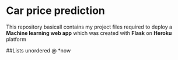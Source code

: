 # Car price prediction 
This repository basicall contains my project files required to deploy a **Machine learning web app** which was created with **Flask** on **Heroku** platform

##Lists
unordered
@
*now


